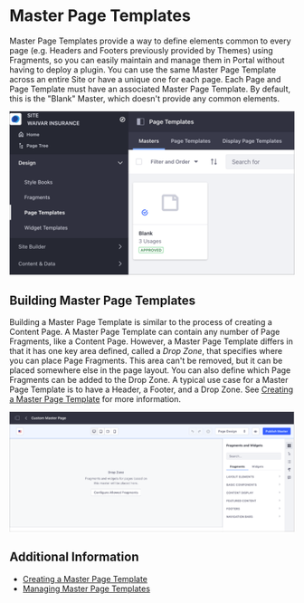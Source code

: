 # Master Page Templates

Master Page Templates provide a way to define elements common to every page (e.g. Headers and Footers previously provided by Themes) using Fragments, so you can easily maintain and manage them in Portal without having to deploy a plugin. You can use the same Master Page Template across an entire Site or have a unique one for each page. Each Page and Page Template must have an associated Master Page Template. By default, this is the "Blank" Master, which doesn't provide any common elements.

![The Blank Master Page Template is the default for Pages, and Page Templates.](./master-page-templates/images/01.png)

## Building Master Page Templates

Building a Master Page Template is similar to the process of creating a Content Page. A Master Page Template can contain any number of Page Fragments, like a Content Page. However, a Master Page Template differs in that it has one key area defined, called a *Drop Zone*, that specifies where you can place Page Fragments. This area can't be removed, but it can be placed somewhere else in the page layout. You can also define which Page Fragments can be added to the Drop Zone. A typical use case for a Master Page Template is to have a Header, a Footer, and a Drop Zone. See [Creating a Master Page Template](./creating-a-master-page-template.md) for more information.

![A typical use case for a Master Page Template has a Header, a Drop Zone, and a Footer](./master-page-templates/images/02.png)

## Additional Information

- [Creating a Master Page Template](./creating-a-master-page-template.md)
- [Managing Master Page Templates](./managing-master-page-templates.md)
